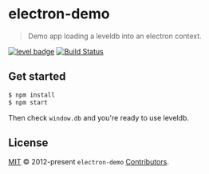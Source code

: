 # electron-demo

> Demo app loading a leveldb into an electron context.

[![level badge][level-badge]](https://github.com/level/awesome)
[![Build Status](https://img.shields.io/travis/Level/electron-demo.svg?branch=master)](http://travis-ci.org/Level/electron-demo)

## Get started

```bash
$ npm install
$ npm start
```

Then check `window.db` and you're ready to use leveldb.

## License

[MIT](./LICENSE.md) © 2012-present `electron-demo` [Contributors](./CONTRIBUTORS.md).

[level-badge]: http://leveldb.org/img/badge.svg
